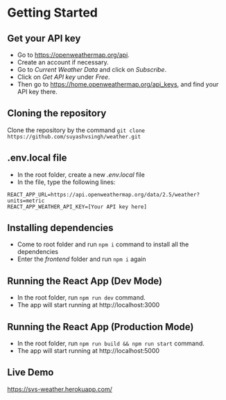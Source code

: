# Getting Started

## Get your API key

* Go to https://openweathermap.org/api.
* Create an account if necessary.
* Go to *Current Weather Data* and click on *Subscribe*.
* Click on *Get API key* under *Free*.
* Then go to https://home.openweathermap.org/api_keys, and find your API key there.

## Cloning the repository

Clone the repository by the command ``` git clone https://github.com/suyashvsingh/weather.git ```

## .env.local file 

* In the root folder, create a new *.env.local* file
* In the file, type the following lines:
```
REACT_APP_URL=https://api.openweathermap.org/data/2.5/weather?units=metric
REACT_APP_WEATHER_API_KEY=[Your API key here]
```

## Installing dependencies

* Come to root folder and run ``` npm i ``` command to install all the dependencies
* Enter the *frontend* folder and run ```npm i``` again

## Running the React App (Dev Mode)

* In the root folder, run ``` npm run dev ``` command.
* The app will start running at http://localhost:3000

## Running the React App (Production Mode)

* In the root folder, run ``` npm run build && npm run start ``` command.
* The app will start running at http://localhost:5000

## Live Demo

https://svs-weather.herokuapp.com/

